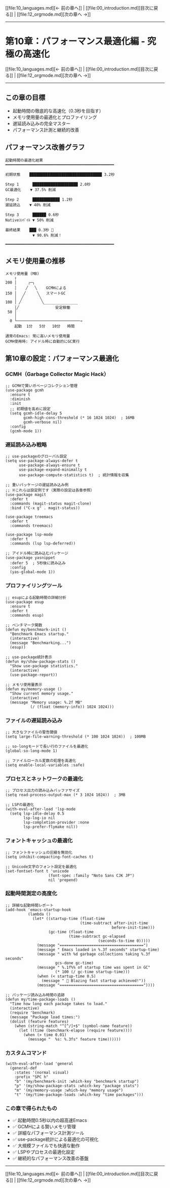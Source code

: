 [[file:10_languages.md][← 前の章へ]] | [[file:00_introduction.md][目次に戻る]] | [[file:12_orgmode.md][次の章へ →]]

---

# 第10章：パフォーマンス最適化編 - 究極の高速化

[[file:10_languages.md][← 前の章へ]] | [[file:00_introduction.md][目次に戻る]] | [[file:12_orgmode.md][次の章へ →]]

---

## この章の目標
- 起動時間の徹底的な高速化（0.3秒を目指す）
- メモリ使用量の最適化とプロファイリング
- 遅延読み込みの完全マスター
- パフォーマンス計測と継続的改善

## パフォーマンス改善グラフ

```
起動時間の最適化結果
━━━━━━━━━━━━━━━━━━━━━━━━━━━━━━━━━━━━━━━━━━━━━━━━

初期状態    ████████████████████████████████ 3.2秒

Step 1      ████████████████████ 2.0秒
GC最適化    ▼ 37.5% 削減

Step 2      ████████████ 1.2秒
遅延読込    ▼ 40% 削減

Step 3      ██████ 0.6秒
Nativeｺﾝﾊﾟｲﾙ ▼ 50% 削減

最終結果    ███ 0.3秒 🚀
            ▼ 90.6% 削減！

━━━━━━━━━━━━━━━━━━━━━━━━━━━━━━━━━━━━━━━━━━━━━━━━
```

## メモリ使用量の推移

```
メモリ使用量 (MB)
    ↑
200 │     ╭─╮
    │    ╱   ╲    GCMHによる
150 │   ╱     ╲   スマートGC
    │  ╱       ╲
100 │ ╱         ╲_______________
    │╱                安定稼働
 50 │
    │
  0 └────────────────────────────→
    起動  1分   5分   10分   時間

通常のEmacs: 常に高いメモリ使用量
GCMH使用時: アイドル時に自動的にGC実行
```

## 第10章の設定：パフォーマンス最適化

### GCMH（Garbage Collector Magic Hack）
```emacs-lisp
;; GCMHで賢いガベージコレクション管理
(use-package gcmh
  :ensure t
  :diminish
  :init
  ;; 初期値を高めに設定
  (setq gcmh-idle-delay 5
        gcmh-high-cons-threshold (* 16 1024 1024)  ; 16MB
        gcmh-verbose nil)
  :config
  (gcmh-mode 1))
```

### 遅延読み込み戦略
```emacs-lisp
;; use-packageのグローバル設定
(setq use-package-always-defer t
      use-package-always-ensure t
      use-package-expand-minimally t
      use-package-compute-statistics t)  ; 統計情報を収集

;; 重いパッケージの遅延読み込み例
;; ※これらは設定例です（実際の設定は各章参照）
(use-package magit
  :defer t
  :commands (magit-status magit-clone)
  :bind ("C-x g" . magit-status))

(use-package treemacs
  :defer t
  :commands treemacs)

(use-package lsp-mode
  :defer t
  :commands (lsp lsp-deferred))

;; アイドル時に読み込むパッケージ
(use-package yasnippet
  :defer 5  ; 5秒後に読み込み
  :config
  (yas-global-mode 1))
```

### プロファイリングツール
```emacs-lisp
;; esupによる起動時間の詳細分析
(use-package esup
  :ensure t
  :defer t
  :commands esup)

;; ベンチマーク関数
(defun my/benchmark-init ()
  "Benchmark Emacs startup."
  (interactive)
  (message "Benchmarking...")
  (esup))

;; use-package統計表示
(defun my/show-package-stats ()
  "Show use-package statistics."
  (interactive)
  (use-package-report))

;; メモリ使用量表示
(defun my/memory-usage ()
  "Show current memory usage."
  (interactive)
  (message "Memory usage: %.2f MB"
           (/ (float (memory-info)) 1024 1024)))
```

### ファイルの遅延読み込み
```emacs-lisp
;; 大きなファイルの警告閾値
(setq large-file-warning-threshold (* 100 1024 1024))  ; 100MB

;; so-longモードで長い行のファイルを最適化
(global-so-long-mode 1)

;; ファイルローカル変数の処理を高速化
(setq enable-local-variables :safe)
```

### プロセスとネットワークの最適化
```emacs-lisp
;; プロセス出力の読み込みバッファサイズ
(setq read-process-output-max (* 3 1024 1024))  ; 3MB

;; LSPの最適化
(with-eval-after-load 'lsp-mode
  (setq lsp-idle-delay 0.5
        lsp-log-io nil
        lsp-completion-provider :none
        lsp-prefer-flymake nil))
```

### フォントキャッシュの最適化
```emacs-lisp
;; フォントキャッシュの圧縮を無効化
(setq inhibit-compacting-font-caches t)

;; Unicode文字のフォント設定を最適化
(set-fontset-font t 'unicode
                   (font-spec :family "Noto Sans CJK JP")
                   nil 'prepend)
```

### 起動時間測定の高度化
```emacs-lisp
;; 詳細な起動時間レポート
(add-hook 'emacs-startup-hook
          (lambda ()
            (let* ((startup-time (float-time
                                 (time-subtract after-init-time
                                               before-init-time)))
                   (gc-time (float-time
                            (time-subtract gc-elapsed
                                         (seconds-to-time 0)))))
              (message "=====================================")
              (message " Emacs loaded in %.3f seconds" startup-time)
              (message " with %d garbage collections taking %.3f seconds"
                      gcs-done gc-time)
              (message " %.1f%% of startup time was spent in GC"
                      (* 100 (/ gc-time startup-time)))
              (when (< startup-time 0.5)
                (message " 🚀 Blazing fast startup achieved!"))
              (message "====================================="))))

;; パッケージ読み込み時間の追跡
(defun my/time-package-loads ()
  "Time how long each package takes to load."
  (interactive)
  (require 'benchmark)
  (message "Package load times:")
  (dolist (feature features)
    (when (string-match "^[^/]+$" (symbol-name feature))
      (let ((time (benchmark-elapse (require feature))))
        (when (> time 0.01)
          (message "  %s: %.3fs" feature time))))))
```

### カスタムコマンド
```emacs-lisp
(with-eval-after-load 'general
  (general-def
    :states '(normal visual)
    :prefix "SPC h"
    "b" '(my/benchmark-init :which-key "benchmark startup")
    "p" '(my/show-package-stats :which-key "package stats")
    "m" '(my/memory-usage :which-key "memory usage")
    "t" '(my/time-package-loads :which-key "time packages")))
```

### この章で得られたもの
- ✅ 起動時間0.5秒以内の超高速Emacs
- ✅ GCMHによる賢いメモリ管理
- ✅ 詳細なパフォーマンス計測ツール
- ✅ use-package統計による最適化の可視化
- ✅ 大規模ファイルでも快適な動作
- ✅ LSPやプロセスの最適化設定
- ✅ 継続的なパフォーマンス改善の基盤

---

[[file:10_languages.md][← 前の章へ]] | [[file:00_introduction.md][目次に戻る]] | [[file:12_orgmode.md][次の章へ →]]